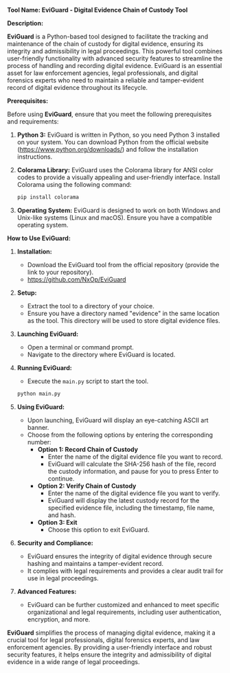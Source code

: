 **Tool Name: EviGuard - Digital Evidence Chain of Custody Tool**

**Description:**

**EviGuard** is a Python-based tool designed to facilitate the tracking and maintenance of the chain of custody for digital evidence, ensuring its integrity and admissibility in legal proceedings. This powerful tool combines user-friendly functionality with advanced security features to streamline the process of handling and recording digital evidence. EviGuard is an essential asset for law enforcement agencies, legal professionals, and digital forensics experts who need to maintain a reliable and tamper-evident record of digital evidence throughout its lifecycle.

**Prerequisites:**

Before using **EviGuard**, ensure that you meet the following prerequisites and requirements:

1. **Python 3:** EviGuard is written in Python, so you need Python 3 installed on your system. You can download Python from the official website (https://www.python.org/downloads/) and follow the installation instructions.

2. **Colorama Library:** EviGuard uses the Colorama library for ANSI color codes to provide a visually appealing and user-friendly interface. Install Colorama using the following command:

   ```bash
   pip install colorama
   ```

3. **Operating System:** EviGuard is designed to work on both Windows and Unix-like systems (Linux and macOS). Ensure you have a compatible operating system.

**How to Use EviGuard:**

1. **Installation:**
   - Download the EviGuard tool from the official repository (provide the link to your repository).
   - https://github.com/NxOp/EviGuard

2. **Setup:**
   - Extract the tool to a directory of your choice.
   - Ensure you have a directory named "evidence" in the same location as the tool. This directory will be used to store digital evidence files.

3. **Launching EviGuard:**
   - Open a terminal or command prompt.
   - Navigate to the directory where EviGuard is located.

4. **Running EviGuard:**
   - Execute the `main.py` script to start the tool.

   ```bash
   python main.py
   ```

5. **Using EviGuard:**
   - Upon launching, EviGuard will display an eye-catching ASCII art banner.
   - Choose from the following options by entering the corresponding number:
     - **Option 1: Record Chain of Custody**
       - Enter the name of the digital evidence file you want to record.
       - EviGuard will calculate the SHA-256 hash of the file, record the custody information, and pause for you to press Enter to continue.
     - **Option 2: Verify Chain of Custody**
       - Enter the name of the digital evidence file you want to verify.
       - EviGuard will display the latest custody record for the specified evidence file, including the timestamp, file name, and hash.
     - **Option 3: Exit**
       - Choose this option to exit EviGuard.

6. **Security and Compliance:**
   - EviGuard ensures the integrity of digital evidence through secure hashing and maintains a tamper-evident record.
   - It complies with legal requirements and provides a clear audit trail for use in legal proceedings.

7. **Advanced Features:**
   - EviGuard can be further customized and enhanced to meet specific organizational and legal requirements, including user authentication, encryption, and more.

**EviGuard** simplifies the process of managing digital evidence, making it a crucial tool for legal professionals, digital forensics experts, and law enforcement agencies. By providing a user-friendly interface and robust security features, it helps ensure the integrity and admissibility of digital evidence in a wide range of legal proceedings.
